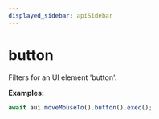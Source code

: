 ```yaml
---
displayed_sidebar: apiSidebar
---
```

# button

<span class="theme-doc-version-badge badge badge--secondary"></span>

Filters for an UI element 'button'.

**Examples:** 
```typescript
await aui.moveMouseTo().button().exec();
```

